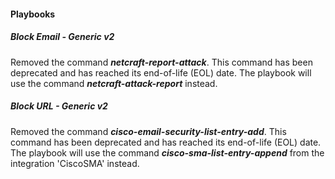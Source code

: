 
#### Playbooks

##### Block Email - Generic v2
Removed the command ***netcraft-report-attack***. This command has been deprecated and has reached its end-of-life (EOL) date.
The playbook will use the command ***netcraft-attack-report*** instead.

##### Block URL - Generic v2
Removed the command ***cisco-email-security-list-entry-add***. This command has been deprecated and has reached its end-of-life (EOL) date.
The playbook will use the command ***cisco-sma-list-entry-append*** from the integration 'CiscoSMA' instead.
